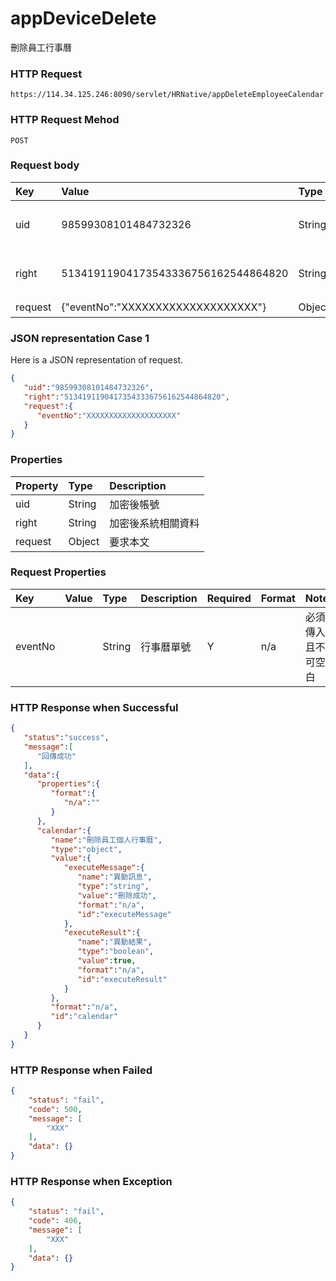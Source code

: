 # appDeviceDelete
刪除員工行事曆

### HTTP Request
```
https://114.34.125.246:8090/servlet/HRNative/appDeleteEmployeeCalendar
```

### HTTP Request Mehod
```
POST
```

### Request body
| Key | Value | Type | Description |
|:----------|:-------------|:-----|:------------|
| uid | 98599308101484732326 | String | 需透過appLogin取得
| right | 51341911904173543336756162544864820 | String | 需透過appLogin取得 |
| request | {"eventNo":"XXXXXXXXXXXXXXXXXXXX"} | Object | 異動條件

### JSON representation Case 1
Here is a JSON representation of request.
```json
{
   "uid":"98599308101484732326",
   "right":"51341911904173543336756162544864820",
   "request":{
      "eventNo":"XXXXXXXXXXXXXXXXXXXX"
   }
}
```

### Properties
| Property | Type | Description |
|:---------|:-----|:------------|
| uid   | String | 加密後帳號 |
| right | String | 加密後系統相關資料 |
| request | Object | 要求本文 |

### Request Properties
| Key | Value | Type | Description | Required | Format | Note |
|:----------|:-------------|:-----|:------------|:------------|:------------|:------------|
| eventNo |  | String | 行事曆單號 | Y | n/a | 必須傳入且不可空白 |

### HTTP Response when Successful
```json
{
   "status":"success",
   "message":[
      "回傳成功"
   ],
   "data":{
      "properties":{
         "format":{
            "n/a":""
         }
      },
      "calendar":{
         "name":"刪除員工個人行事曆",
         "type":"object",
         "value":{
            "executeMessage":{
               "name":"異動訊息",
               "type":"string",
               "value":"刪除成功",
               "format":"n/a",
               "id":"executeMessage"
            },
            "executeResult":{
               "name":"異動結果",
               "type":"boolean",
               "value":true,
               "format":"n/a",
               "id":"executeResult"
            }
         },
         "format":"n/a",
         "id":"calendar"
      }
   }
}
```

### HTTP Response when Failed
```json
{
    "status": "fail",
    "code": 500,
    "message": [
        "XXX"
    ],
    "data": {}
}
```

### HTTP Response when Exception
```json
{
    "status": "fail",
    "code": 406,
    "message": [
        "XXX"
    ],
    "data": {}
}
```
